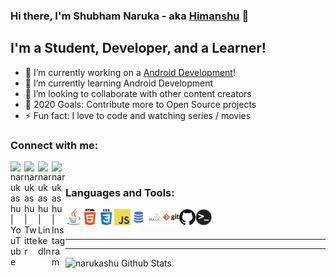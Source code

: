 ### Hi there, I'm Shubham Naruka - aka [Himanshu][linkedin] 👋

## I'm a Student,  Developer, and a Learner!
- 🔭 I’m currently working on a [Android Development][website]!
- 🌱 I’m currently learning Android Development
- 👯 I’m looking to collaborate with other content creators
- 🥅 2020 Goals: Contribute more to Open Source projects
- ⚡ Fun fact: I love to code and watching series / movies

### Connect with me:

[<img align="left" alt="narukashu | YouTube" width="22px" src="https://cdn.jsdelivr.net/npm/simple-icons@v3/icons/youtube.svg" />][youtube]
[<img align="left" alt="narukashu | Twitter" width="22px" src="https://cdn.jsdelivr.net/npm/simple-icons@v3/icons/twitter.svg" />][twitter]
[<img align="left" alt="narukashu | LinkedIn" width="22px" src="https://cdn.jsdelivr.net/npm/simple-icons@v3/icons/linkedin.svg" />][linkedin]
[<img align="left" alt="narukashu | Instagram" width="22px" src="https://cdn.jsdelivr.net/npm/simple-icons@v3/icons/instagram.svg" />][instagram]

<br />

### Languages and Tools:

[<img align="left" alt="Visual Studio Code" width="26px" src="https://raw.githubusercontent.com/github/explore/80688e429a7d4ef2fca1e82350fe8e3517d3494d/topics/java/java.png" />][webdevplaylist]
[<img align="left" alt="HTML5" width="26px" src="https://raw.githubusercontent.com/github/explore/80688e429a7d4ef2fca1e82350fe8e3517d3494d/topics/html/html.png" />][webdevplaylist]
[<img align="left" alt="CSS3" width="26px" src="https://raw.githubusercontent.com/github/explore/80688e429a7d4ef2fca1e82350fe8e3517d3494d/topics/css/css.png" />][cssplaylist]
[<img align="left" alt="JavaScript" width="26px" src="https://raw.githubusercontent.com/github/explore/80688e429a7d4ef2fca1e82350fe8e3517d3494d/topics/javascript/javascript.png" />][jsplaylist] 
[<img align="left" alt="SQL" width="26px" src="https://raw.githubusercontent.com/github/explore/80688e429a7d4ef2fca1e82350fe8e3517d3494d/topics/sql/sql.png" />][webdevplaylist]
[<img align="left" alt="MySQL" width="26px" src="https://raw.githubusercontent.com/github/explore/80688e429a7d4ef2fca1e82350fe8e3517d3494d/topics/mysql/mysql.png" />][webdevplaylist]
[<img align="left" alt="Git" width="26px" src="https://raw.githubusercontent.com/github/explore/80688e429a7d4ef2fca1e82350fe8e3517d3494d/topics/git/git.png" />][webdevplaylist]
[<img align="left" alt="GitHub" width="26px" src="https://raw.githubusercontent.com/github/explore/78df643247d429f6cc873026c0622819ad797942/topics/github/github.png" />][webdevplaylist]
[<img align="left" alt="HTML5" width="26px" src="https://raw.githubusercontent.com/github/explore/80688e429a7d4ef2fca1e82350fe8e3517d3494d/topics/terminal/terminal.png" />][webdevplaylist]
<br />
<br />

---

---

<img align="left" alt="narukashu Github Stats" src="https://github-readme-stats.vercel.app/api?username=narukashu&&show_icons=true&title_color=ffffff&icon_color=bb2acf&text_color=daf7dc&bg_color=151515" />

[website]: https://www.linkedin.com/in/shubham-naruka-3652031a4/
[twitter]: https://twitter.com/narukashu
[youtube]: https://www.youtube.com/channel/UCkxq0uDYSY-amflre4tckuQ
[instagram]: https://www.instagram.com/kuwarshubhamnaruka
[linkedin]: https://www.linkedin.com/in/shubham-naruka-3652031a4/
[webdevplaylist]:https://www.linkedin.com/in/shubham-naruka-3652031a4/
[jsplaylist]: https://www.linkedin.com/in/shubham-naruka-3652031a4/
[cssplaylist]:https://www.linkedin.com/in/shubham-naruka-3652031a4/
[reactplaylist]: https://www.linkedin.com/in/shubham-naruka-3652031a4/
